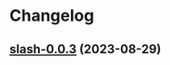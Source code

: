 # Changelog



## [slash-0.0.3](https://github.com/truecharts/charts/compare/slash-1.0.0...slash-0.0.3) (2023-08-29)


